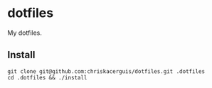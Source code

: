 # dotfiles

My dotfiles.

## Install

```shell
git clone git@github.com:chriskacerguis/dotfiles.git .dotfiles
cd .dotfiles && ./install
```
